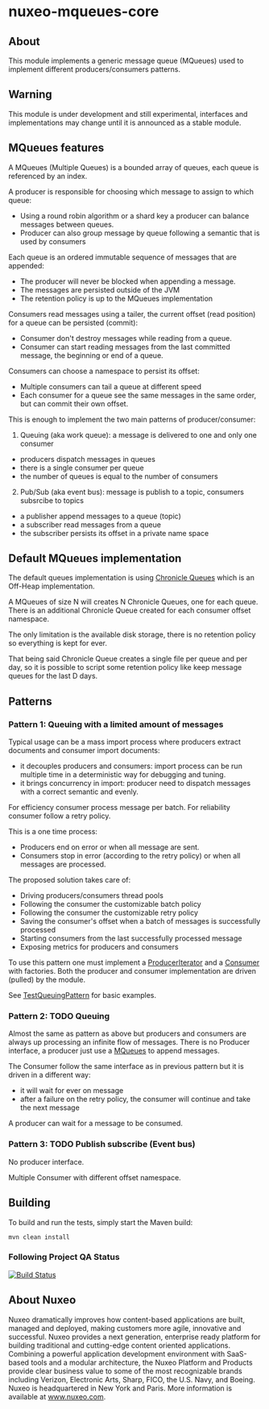 nuxeo-mqueues-core
===========================

## About

This module implements a generic message queue (MQueues) used to implement different producers/consumers patterns.

## Warning

This module is under development and still experimental, interfaces and implementations may change until it is announced as a stable module.

## MQueues features

A MQueues (Multiple Queues) is a bounded array of queues, each queue is referenced by an index.

A producer is responsible for choosing which message to assign to which queue:

* Using a round robin algorithm or a shard key a producer can balance messages between queues.
* Producer can also group message by queue following a semantic that is used by consumers

Each queue is an ordered immutable sequence of messages that are appended:

* The producer will never be blocked when appending a message.
* The messages are persisted outside of the JVM
* The retention policy is up to the MQueues implementation

Consumers read messages using a tailer, the current offset (read position) for a queue can be persisted (commit):

* Consumer don't destroy messages while reading from a queue.
* Consumer can start reading messages from the last committed message, the beginning or end of a queue.

Consumers can choose a namespace to persist its offset:

* Multiple consumers can tail a queue at different speed
* Each consumer for a queue see the same messages in the same order, but can commit their own offset.

This is enough to implement the two main patterns of producer/consumer:

1. Queuing (aka work queue): a message is delivered to one and only one consumer
  * producers dispatch messages in queues
  * there is a single consumer per queue
  * the number of queues is equal to the number of consumers
2. Pub/Sub (aka event bus): message is publish to a topic, consumers subsrcibe to topics
  * a publisher append messages to a queue (topic)
  * a subscriber read messages from a queue
  * the subscriber persists its offset in a private name space


## Default MQueues implementation

The default queues implementation is using [Chronicle Queues](https://github.com/OpenHFT/Chronicle-Queue) which is an Off-Heap implementation.

A MQueues of size N will creates N Chronicle Queues, one for each queue.
There is an additional Chronicle Queue created for each consumer offset namespace.

The only limitation is the available disk storage, there is no retention policy so everything is kept for ever.

That being said Chronicle Queue creates a single file per queue and per day, so it is possible to script some retention policy like keep message queues for the last D days.

## Patterns


### Pattern 1: Queuing with a limited amount of messages

Typical usage can be a mass import process where producers extract documents and consumer import documents:

* it decouples producers and consumers: import process can be run multiple time in a deterministic way for debugging and tuning.
* it brings concurrency in import: producer need to dispatch messages with a correct semantic and evenly.

For efficiency consumer process message per batch. For reliability consumer follow a retry policy.

This is a one time process:

* Producers end on error or when all message are sent.
* Consumers stop in error (according to the retry policy) or when all messages are processed.

The proposed solution takes care of:

* Driving producers/consumers thread pools
* Following the consumer the customizable batch policy
* Following the consumer the customizable retry policy
* Saving the consumer's offset when a batch of messages is successfully processed
* Starting consumers from the last successfully processed message
* Exposing metrics for producers and consumers

To use this pattern one must implement a [ProducerIterator](https://github.com/nuxeo/nuxeo-mqueues/blob/master/nuxeo-mqueues-core/src/main/java/org/nuxeo/ecm/platform/importer/mqueues/producer/ProducerIterator.java) and a [Consumer](https://github.com/nuxeo/nuxeo-mqueues/blob/master/nuxeo-mqueues-core/src/main/java/org/nuxeo/ecm/platform/importer/mqueues/consumer/Consumer.java) with factories.
Both the producer and consumer implementation are driven (pulled) by the module.

See [TestQueuingPattern](https://github.com/nuxeo/nuxeo-mqueues/blob/master/nuxeo-mqueues-core/src/test/java/org/nuxeo/ecm/platform/importer/mqueues/tests/TestQueuingPattern.java) for basic examples.

### Pattern 2: TODO Queuing

Almost the same as pattern as above but producers and consumers are always up processing an infinite flow of messages.
There is no Producer interface, a producer just use a [MQueues](https://github.com/nuxeo/nuxeo-mqueues/blob/master/nuxeo-mqueues-core/src/main/java/org/nuxeo/ecm/platform/importer/mqueues/mqueues/MQueues.java) to append messages.

The Consumer follow the same interface as in previous pattern but it is driven in a different way:

* it will wait for ever on message
* after a failure on the retry policy, the consumer will continue and take the next message

A producer can wait for a message to be consumed.

### Pattern 3: TODO Publish subscribe (Event bus)

No producer interface.

Multiple Consumer with different offset namespace.


## Building

To build and run the tests, simply start the Maven build:

    mvn clean install

### Following Project QA Status
[![Build Status](https://qa.nuxeo.org/jenkins/buildStatus/icon?job=master/addon_nuxeo-mqueues-master)](https://qa.nuxeo.org/jenkins/job/master/job/addon_nuxeo-mqueues-master/)


## About Nuxeo
Nuxeo dramatically improves how content-based applications are built, managed and deployed, making customers more agile, innovative and successful. Nuxeo provides a next generation, enterprise ready platform for building traditional and cutting-edge content oriented applications. Combining a powerful application development environment with SaaS-based tools and a modular architecture, the Nuxeo Platform and Products provide clear business value to some of the most recognizable brands including Verizon, Electronic Arts, Sharp, FICO, the U.S. Navy, and Boeing. Nuxeo is headquartered in New York and Paris. More information is available at www.nuxeo.com.
